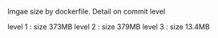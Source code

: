Imgae size by dockerfile.
Detail on commit level

level 1 : size 373MB
level 2 : size 379MB
level 3 : size 13.4MB
